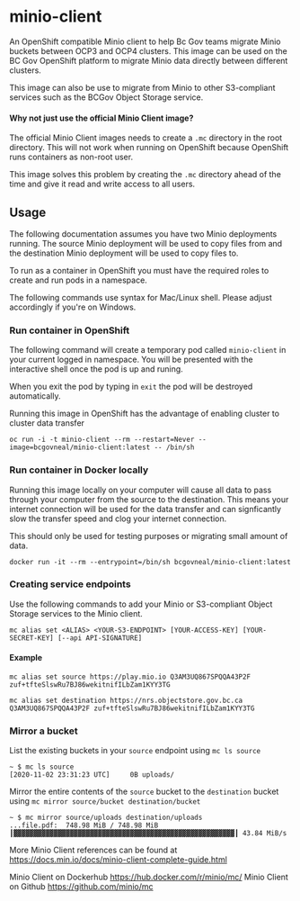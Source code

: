 # minio-client
An OpenShift compatible Minio client to help Bc Gov teams migrate Minio buckets between OCP3 and OCP4 clusters.  This image can be used on the BC Gov OpenShift platform to migrate Minio data directly between different clusters.

This image can also be use to migrate from Minio to other S3-compliant services such as the BCGov Object Storage service.

#### Why not just use the official Minio Client image?
The official  Minio Client images needs to create a `.mc` directory in the root directory.  This will not work when running on OpenShift because OpenShift runs containers as non-root user.

This image solves this problem by creating the `.mc` directory ahead of the time and give it read and write access to all users.

## Usage
The following documentation assumes you have two Minio deployments running.  The source Minio deployment will be used to copy files from and the destination Minio deployment will be used to copy files to.

To run as a container in OpenShift you must have the required roles to create and run pods in a namespace.

The following commands use syntax for Mac/Linux shell.  Please adjust accordingly if you're on Windows.

### Run container in OpenShift
The following command will create a temporary pod called `minio-client` in your current logged in namespace. You will be presented with the interactive shell once the pod is up and runing.  

When you exit the pod by typing in `exit` the pod will be destroyed automatically.

Running this image in OpenShift has the advantage of enabling cluster to cluster data transfer
```
oc run -i -t minio-client --rm --restart=Never --image=bcgovneal/minio-client:latest -- /bin/sh
```

### Run container in Docker locally
Running this image locally on your computer will cause all data to pass through your computer from the source to the destination.  This means your internet connection will be used for the data transfer and can signficantly slow the transfer speed and clog your internet connection.

This should only be used for testing purposes or migrating small amount of data.
```
docker run -it --rm --entrypoint=/bin/sh bcgovneal/minio-client:latest
```

### Creating service endpoints
Use the following commands to add your Minio or S3-compliant Object Storage services to the Minio client.

```
mc alias set <ALIAS> <YOUR-S3-ENDPOINT> [YOUR-ACCESS-KEY] [YOUR-SECRET-KEY] [--api API-SIGNATURE]
```

#### Example
```
mc alias set source https://play.mio.io Q3AM3UQ867SPQQA43P2F zuf+tfteSlswRu7BJ86wekitnifILbZam1KYY3TG
```
```
mc alias set destination https://nrs.objectstore.gov.bc.ca Q3AM3UQ867SPQQA43P2F zuf+tfteSlswRu7BJ86wekitnifILbZam1KYY3TG
```

### Mirror a bucket
List the existing buckets in your `source` endpoint using `mc ls source`
```
~ $ mc ls source
[2020-11-02 23:31:23 UTC]     0B uploads/
```

Mirror the entire contents of the `source` bucket to the `destination` bucket using `mc mirror source/bucket destination/bucket`
```
~ $ mc mirror source/uploads destination/uploads
...file.pdf:  748.98 MiB / 748.98 MiB ┃▓▓▓▓▓▓▓▓▓▓▓▓▓▓▓▓▓▓▓▓▓▓▓▓▓▓▓▓▓▓▓▓▓▓▓▓▓▓▓▓▓▓▓▓▓▓▓▓▓▓▓▓▓▓▓┃ 43.84 MiB/s
```

More Minio Client references can be found at https://docs.min.io/docs/minio-client-complete-guide.html

Minio Client on Dockerhub https://hub.docker.com/r/minio/mc/
Minio Client on Github https://github.com/minio/mc
